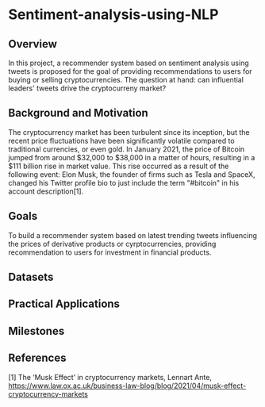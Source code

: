 # Sentiment-analysis-using-NLP
## Overview

In this project, a recommender system based on sentiment analysis using tweets is proposed for the goal of providing recommendations to users for buying or selling cryptocurrencies. The question at hand: can influential leaders' tweets drive the cryptocurreny market? 
## Background and Motivation

The cryptocurrency market has been turbulent since its inception, but the recent price fluctuations have been significantly volatile compared to traditional currencies, or even gold. In January 2021, the price of Bitcoin jumped from around $32,000 to $38,000 in a matter of hours, resulting in a $111 billion rise in market value. This rise occurred as a result of the following event: Elon Musk, the founder of firms such as Tesla and SpaceX, changed his Twitter profile bio to just include the term "#bitcoin" in his account description[1].

## Goals

To build a recommender system based on latest trending tweets influencing the prices of derivative products or cyrptocurrencies, providing recommendation to users for investment in financial products. 

## Datasets

## Practical Applications

## Milestones

## References
[1] The ‘Musk Effect’ in cryptocurrency markets, Lennart Ante, https://www.law.ox.ac.uk/business-law-blog/blog/2021/04/musk-effect-cryptocurrency-markets
